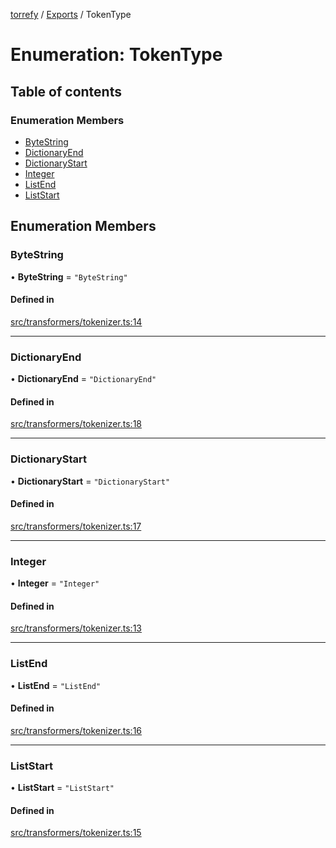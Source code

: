 [torrefy](../README.md) / [Exports](../modules.md) / TokenType

# Enumeration: TokenType

## Table of contents

### Enumeration Members

- [ByteString](TokenType.md#bytestring)
- [DictionaryEnd](TokenType.md#dictionaryend)
- [DictionaryStart](TokenType.md#dictionarystart)
- [Integer](TokenType.md#integer)
- [ListEnd](TokenType.md#listend)
- [ListStart](TokenType.md#liststart)

## Enumeration Members

### ByteString

• **ByteString** = ``"ByteString"``

#### Defined in

[src/transformers/tokenizer.ts:14](https://github.com/Sec-ant/bepjs/blob/9d6a68a/src/transformers/tokenizer.ts#L14)

___

### DictionaryEnd

• **DictionaryEnd** = ``"DictionaryEnd"``

#### Defined in

[src/transformers/tokenizer.ts:18](https://github.com/Sec-ant/bepjs/blob/9d6a68a/src/transformers/tokenizer.ts#L18)

___

### DictionaryStart

• **DictionaryStart** = ``"DictionaryStart"``

#### Defined in

[src/transformers/tokenizer.ts:17](https://github.com/Sec-ant/bepjs/blob/9d6a68a/src/transformers/tokenizer.ts#L17)

___

### Integer

• **Integer** = ``"Integer"``

#### Defined in

[src/transformers/tokenizer.ts:13](https://github.com/Sec-ant/bepjs/blob/9d6a68a/src/transformers/tokenizer.ts#L13)

___

### ListEnd

• **ListEnd** = ``"ListEnd"``

#### Defined in

[src/transformers/tokenizer.ts:16](https://github.com/Sec-ant/bepjs/blob/9d6a68a/src/transformers/tokenizer.ts#L16)

___

### ListStart

• **ListStart** = ``"ListStart"``

#### Defined in

[src/transformers/tokenizer.ts:15](https://github.com/Sec-ant/bepjs/blob/9d6a68a/src/transformers/tokenizer.ts#L15)
